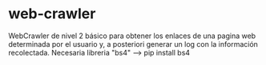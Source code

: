 # web-crawler
WebCrawler de nivel 2 básico para obtener los enlaces de una pagina web determinada por el usuario y, a posteriori generar un log con la información recolectada.
Necesaria libreria "bs4" --> pip install bs4
